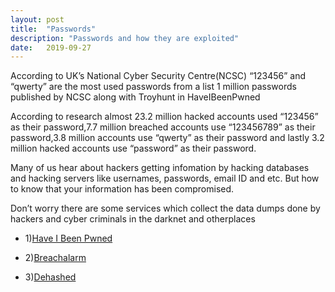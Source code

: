 ```yaml
---
layout: post
title:  "Passwords"
description: "Passwords and how they are exploited"
date:   2019-09-27
---
```

According to UK’s National Cyber Security Centre(NCSC) “123456” and “qwerty” are the most used passwords from a list 1 million passwords published by NCSC along with Troyhunt in HaveIBeenPwned

According to research almost 23.2 million hacked accounts used “123456” as their password,7.7 million breached accounts use “123456789” as their password,3.8 million accounts use “qwerty” as their password and lastly 3.2 million hacked accounts use “password” as their password.

Many of us hear about hackers getting infomation by hacking databases and hacking servers like usernames, passwords, email ID and etc. But how to know that your information has been compromised.

Don’t worry there are some services which collect the data dumps done by hackers and cyber criminals in the darknet and otherplaces

- 1)[Have I Been Pwned](https://haveibeenpwned.com)

- 2)[Breachalarm](https://breachalarm.com)

- 3)[Dehashed](https://www.dehashed.com)


